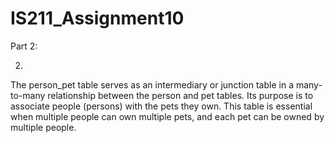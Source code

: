 # IS211_Assignment10

Part 2:

2.
The person_pet table serves as an intermediary or junction table in a many-to-many relationship between the person and pet tables. Its purpose is to associate people (persons) with the pets they own. This table is essential when multiple people can own multiple pets, and each pet can be owned by multiple people.